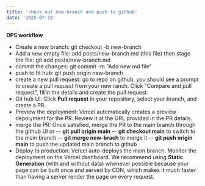 ```yaml
---
title: 'check out new-branch and push to github'
date: '2025-07-13'
---
```

**DPS workflow** 
- Create a new branch: git checkout -b new-branch
- Add a new empty file: add posts/new-branch.md (this file)
  then stage the file: git add posts/new-branch.md
- commit the changes: git commit -m "Add new md file"
- push to fit hub: git push origin new-branch
- create a new pull request: go to repo on github, you should see a prompt to create a pull request from your new ranch.  Click "Compare and pull request", fillin the details and create the pull request.
- Git hub UI: Click **Pull request** in your repository, select your branch, and create a PR.
- Preview the deployment: Vercel automatically creates a preview depolyment for the PR.  Review it at the URL provided in the PR details.
- merge the PR: Once satisfied, merge the PR to the main branch through the github UI or
-- **git pull origin main**
-- **git checkout main** to switch to the main branch
-- **git merge new-brach** to merge it
-- **git push origin main** to push the updated main branch to github
- Deploy to production: Vercel auto-deploys the main branch.  Monitor the deployment on the Vercel dashboard.
We recommend using **Static Generation** (with and without data) whenever possible because your page can be built once and served by CDN, which makes it much faster than having a server render the page on every request.
 
